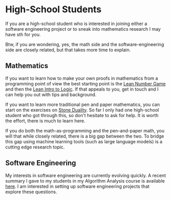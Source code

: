 # High-School Students

If you are a high-school student who is interested in joining either a software engineering project or to sneak into mathematics research I may have sth for you. 

Btw, if you are wondering, yes, the math side and the software-engineering side are closely related, but that takes more time to explain.

## Mathematics

If you want to learn how to make your own proofs in mathematics from a programming point of view the best starting point is the [Lean Number Game](https://adam.math.hhu.de/) and then the [Lean Intro to Logic](https://adam.math.hhu.de/#/g/trequetrum/lean4game-logic). If that appeals to you, get in touch and I can help you out with tips and background.

If you want to learn more traditional pen and paper mathematics, you can start on the exercises on [Stone Duality](https://hackmd.io/@alexhkurz/BkRcYBe1o). So far I only had one high-school student who got through this, so don't hesitate to ask for help. It is worth the effort, there is much to learn here.

If you do both the math-as-programming and the pen-and-paper math, you will that while closely related, there is a big gap between the two. To bridge this gap using machine learning tools (such as large language models) is a cutting edge research topic.

## Software Engineering

My interests in software engineering are currently evolving quickly. A recent summary I gave to my students in my Algorithm Analysis course is available [here](https://hackmd.io/@alexhkurz/BJXjBaxJC). I am interested in setting up software engineering projects that explore these questions. 

